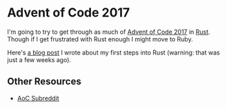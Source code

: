 # Advent of Code 2017 

I'm going to try to get through as much of [Advent of Code 2017](http://adventofcode.com/2017) in [Rust](https://www.rust-lang.org/). Though if I get frustrated with Rust enough I might move to Ruby. 

Here's [a blog post](https://sts10.github.io/2017/11/18/trying-go-and-rust.html) I wrote about my first steps into Rust (warning: that was just a few weeks ago).

## Other Resources

- [AoC Subreddit](https://www.reddit.com/r/adventofcode/)

